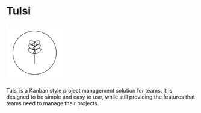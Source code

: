 # Tulsi

<img src="assets/images/tulsi-logo.png" alt="Alt text" width="150" height="150">

Tulsi is a Kanban style project management solution for teams. It is designed to
be simple and easy to use, while still providing the features that teams need to
manage their projects.
